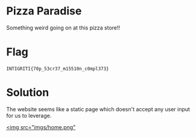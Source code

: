 # Pizza Paradise

Something weird going on at this pizza store!!

# Flag
```
INTIGRITI{70p_53cr37_m15510n_c0mpl373}
```

# Solution
The website seems like a static page which doesn't accept any user input for us to leverage.

[<img src="imgs/home.png"]()

